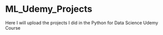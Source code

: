# ML_Udemy_Projects
Here I will upload the projects I did in the Python for Data Science Udemy Course
